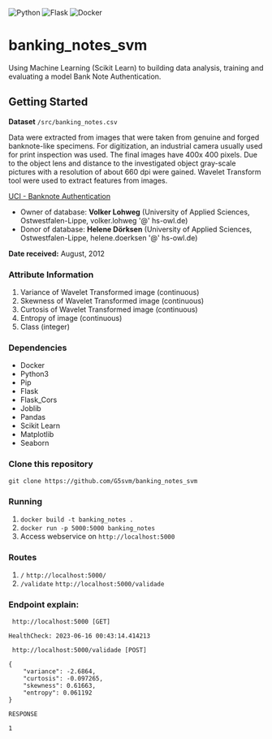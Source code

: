 ![Python](https://img.shields.io/badge/Python-3776AB?style=for-the-badge&logo=python&logoColor=white)
![Flask](https://img.shields.io/badge/Flask-%157F1F.svg?style=for-the-badge&logo=flask&logoColor=white)
![Docker](https://img.shields.io/badge/Docker-%23316192.svg?style=for-the-badge&logo=docker&logoColor=white)

# banking_notes_svm

Using Machine Learning (Scikit Learn) to building data analysis, training and evaluating a model Bank Note Authentication.

## Getting Started
**Dataset** ```/src/banking_notes.csv```

Data were extracted from images that were taken from genuine and forged banknote-like specimens. For digitization, an industrial camera usually used for print inspection was used. The final images have 400x 400 pixels. Due to the object lens and distance to the investigated object gray-scale pictures with a resolution of about 660 dpi were gained. Wavelet Transform tool were used to extract features from images.

[UCI - Banknote Authentication](https://archive.ics.uci.edu/ml/datasets/banknote+authentication#)

- Owner of database: **Volker Lohweg** (University of Applied Sciences, Ostwestfalen-Lippe, volker.lohweg '@' hs-owl.de)
- Donor of database: **Helene Dörksen** (University of Applied Sciences, Ostwestfalen-Lippe, helene.doerksen '@' hs-owl.de)

**Date received:** August, 2012

### Attribute Information

  1. Variance of Wavelet Transformed image (continuous)
  2. Skewness of Wavelet Transformed image (continuous)
  3. Curtosis of Wavelet Transformed image (continuous)
  4. Entropy of image (continuous)
  5. Class (integer)

### Dependencies

- Docker
- Python3
- Pip
- Flask
- Flask_Cors
- Joblib
- Pandas
- Scikit Learn
- Matplotlib
- Seaborn

### Clone this repository

```git clone https://github.com/G5svm/banking_notes_svm```

### Running

1. ```docker build -t banking_notes .```
2. ```docker run -p 5000:5000 banking_notes```
3. Access webservice on ```http://localhost:5000```

### Routes
1. ```/``` ```http://localhost:5000/```
2. ```/validate``` ```http://localhost:5000/validade```

### Endpoint explain: 

``` http://localhost:5000 [GET]```
```
HealthCheck: 2023-06-16 00:43:14.414213
````

``` http://localhost:5000/validade [POST]```
```
{
	"variance": -2.6864,
	"curtosis": -0.097265,
	"skewness": 0.61663,
	"entropy": 0.061192
}
```

```RESPONSE```
```
1
```
